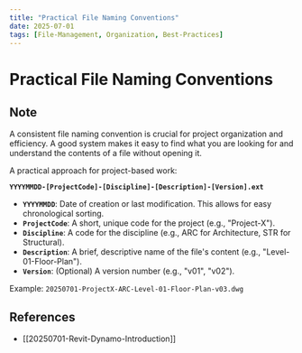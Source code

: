 ```yaml
---
title: "Practical File Naming Conventions"
date: 2025-07-01
tags: [File-Management, Organization, Best-Practices]
---
```


# Practical File Naming Conventions

## Note

A consistent file naming convention is crucial for project organization and efficiency. A good system makes it easy to find what you are looking for and understand the contents of a file without opening it.

A practical approach for project-based work:

**`YYYYMMDD-[ProjectCode]-[Discipline]-[Description]-[Version].ext`**

- **`YYYYMMDD`**: Date of creation or last modification. This allows for easy chronological sorting.
- **`ProjectCode`**: A short, unique code for the project (e.g., "Project-X").
- **`Discipline`**: A code for the discipline (e.g., ARC for Architecture, STR for Structural).
- **`Description`**: A brief, descriptive name of the file's content (e.g., "Level-01-Floor-Plan").
- **`Version`**: (Optional) A version number (e.g., "v01", "v02").

Example: `20250701-ProjectX-ARC-Level-01-Floor-Plan-v03.dwg`

## References

- [[20250701-Revit-Dynamo-Introduction]]

